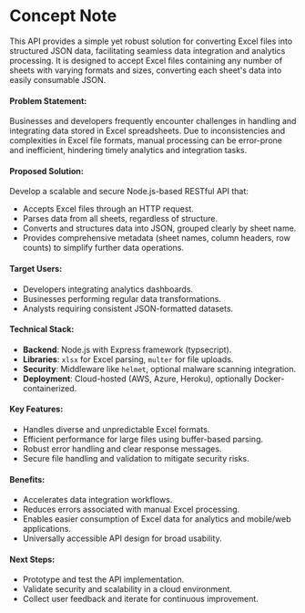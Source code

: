 # Concept Note

This API provides a simple yet robust solution for converting Excel files into structured JSON data, facilitating seamless data integration and analytics processing. It is designed to accept Excel files containing any number of sheets with varying formats and sizes, converting each sheet's data into easily consumable JSON.

#### Problem Statement:

Businesses and developers frequently encounter challenges in handling and integrating data stored in Excel spreadsheets. Due to inconsistencies and complexities in Excel file formats, manual processing can be error-prone and inefficient, hindering timely analytics and integration tasks.

#### Proposed Solution:

Develop a scalable and secure Node.js-based RESTful API that:

- Accepts Excel files through an HTTP request.
- Parses data from all sheets, regardless of structure.
- Converts and structures data into JSON, grouped clearly by sheet name.
- Provides comprehensive metadata (sheet names, column headers, row counts) to simplify further data operations.

#### Target Users:

- Developers integrating analytics dashboards.
- Businesses performing regular data transformations.
- Analysts requiring consistent JSON-formatted datasets.

#### Technical Stack:

- **Backend**: Node.js with Express framework (typsecript).
- **Libraries**: `xlsx` for Excel parsing, `multer` for file uploads.
- **Security**: Middleware like `helmet`, optional malware scanning integration.
- **Deployment**: Cloud-hosted (AWS, Azure, Heroku), optionally Docker-containerized.

#### Key Features:

- Handles diverse and unpredictable Excel formats.
- Efficient performance for large files using buffer-based parsing.
- Robust error handling and clear response messages.
- Secure file handling and validation to mitigate security risks.

#### Benefits:

- Accelerates data integration workflows.
- Reduces errors associated with manual Excel processing.
- Enables easier consumption of Excel data for analytics and mobile/web applications.
- Universally accessible API design for broad usability.

#### Next Steps:

- Prototype and test the API implementation.
- Validate security and scalability in a cloud environment.
- Collect user feedback and iterate for continuous improvement.
